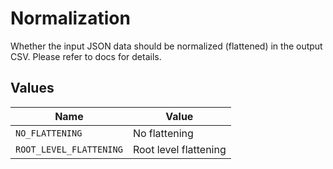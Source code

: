# Normalization

Whether the input JSON data should be normalized (flattened) in the output CSV. Please refer to docs for details.


## Values

| Name                    | Value                   |
| ----------------------- | ----------------------- |
| `NO_FLATTENING`         | No flattening           |
| `ROOT_LEVEL_FLATTENING` | Root level flattening   |